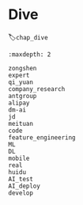 # Dive
:label:`chap_dive`
​

```toc
:maxdepth: 2

zongshen
expert
qi_yuan
company_research
antgroup
alipay
dm-ai
jd
meituan
code
feature_engineering
ML
DL
mobile
real
huidu
AI_test
AI_deploy
develop
```
